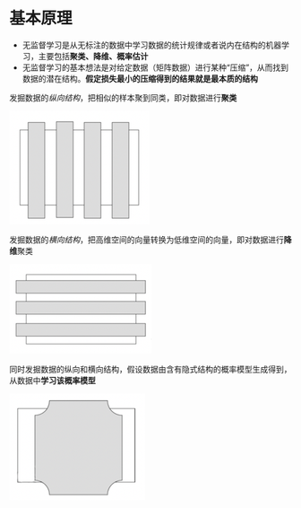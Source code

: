 # 基本原理

- 无监督学习是从无标注的数据中学习数据的统计规律或者说内在结构的机器学习，主要包括**聚类、降维、概率估计**
- 无监督学习的基本想法是对给定数据（矩阵数据）进行某种“压缩”，从而找到数据的潜在结构。**假定损失最小的压缩得到的结果就是最本质的结构**

发掘数据的*纵向结构*，把相似的样本聚到同类，即对数据进行**聚类**

![Cluster](../img/ML/Cluster.png)

发掘数据的*横向结构*，把高维空间的向量转换为低维空间的向量，即对数据进行**降维**聚类

![Dimensionalityreductioncluster](../img/ML/Dimensionalityreductioncluster.png)

同时发掘数据的纵向和横向结构，假设数据由含有隐式结构的概率模型生成得到，从数据中**学习该概率模型**

![Horizontalandvertical](../img/ML/Horizontalandvertical.png)

